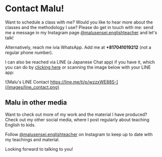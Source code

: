 # Contact Malu!

Want to schedule a class with me? Would you like to hear more about the classes and the methodology I use? Please do get in touch with me: send me a message in my Instagram page [@malusensei.englishteacher](https://instagram.com/malusensei.englishteacher) and let's talk!

Alternatively, reach me ivia WhatsApp. Add me at **+817041019212** (not a regular phone number).

I can also be reached via LINE (a Japanese Chat app) if you have it, which you can do by [clicking here](https://line.me/ti/p/wzzxWE88S-) or scanning the image below with your LINE app:

![Malu's LINE Contact https://line.me/ti/p/wzzxWE88S-](/images/line_contact.png)

## Malu in other media

Want to check out more of my work and the material I have produced? Check out my other social media, where I post regularly about teaching English to kids.

Follow [@malusensei.englishteacher](https://instagram.com/malusensei.englishteacher) on Instagram to keep up to date with my teachings and material.

Looking forward to talking to you!
